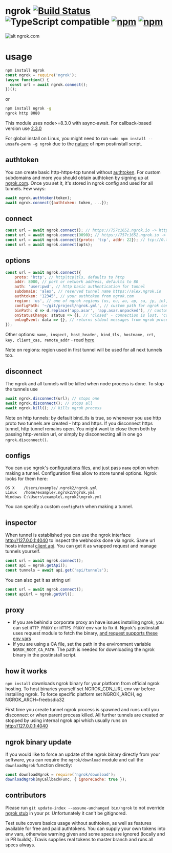 ngrok [![Build Status](https://img.shields.io/travis/bubenshchykov/ngrok/master.svg)](https://travis-ci.org/bubenshchykov/ngrok) ![TypeScript compatible](https://img.shields.io/badge/typescript-compatible-brightgreen.svg) [![npm](https://img.shields.io/npm/v/ngrok.svg)](https://www.npmjs.com/package/ngrok) [![npm](https://img.shields.io/npm/dm/ngrok.svg)](https://www.npmjs.com/package/ngrok)
=====

![alt ngrok.com](https://ngrok.com/static/img/overview.png)

usage
===

```javascript
npm install ngrok
const ngrok = require('ngrok');
(async function() {
  const url = await ngrok.connect();
})();
```
or
```bash
npm install ngrok -g
ngrok http 8080
```

This module uses node>=8.3.0 with async-await. For callback-based version use [2.3.0](https://github.com/bubenshchykov/ngrok/blob/330674233e3ec77688bb692bf1eb007810c4e30d/README.md)

For global install on Linux, you might need to run ```sudo npm install --unsafe-perm -g ngrok``` due to the [nature](https://github.com/bubenshchykov/ngrok/issues/115#issuecomment-380927124) of npm postinstall script.

## authtoken
You can create basic http-https-tcp tunnel without [authtoken](https://ngrok.com/docs#authtoken). For custom subdomains and more you should  obtain authtoken by signing up at [ngrok.com](https://ngrok.com). Once you set it, it's stored in ngrok config and used for all tunnels. Few ways:

```javascript
await ngrok.authtoken(token);
await ngrok.connect({authtoken: token, ...});
```

## connect
```javascript
const url = await ngrok.connect(); // https://757c1652.ngrok.io -> http://localhost:80
const url = await ngrok.connect(9090); // https://757c1652.ngrok.io -> http://localhost:9090
const url = await ngrok.connect({proto: 'tcp', addr: 22}); // tcp://0.tcp.ngrok.io:48590
const url = await ngrok.connect(opts);
```

## options
```javascript
const url = await ngrok.connect({
	proto: 'http', // http|tcp|tls, defaults to http
	addr: 8080, // port or network address, defaults to 80
	auth: 'user:pwd', // http basic authentication for tunnel
	subdomain: 'alex', // reserved tunnel name https://alex.ngrok.io
	authtoken: '12345', // your authtoken from ngrok.com
	region: 'us', // one of ngrok regions (us, eu, au, ap, sa, jp, in), defaults to us
	configPath: '~/git/project/ngrok.yml', // custom path for ngrok config file
	binPath: d => d.replace('app.asar', 'app.asar.unpacked'), // custom binary path, eg for prod in electron
	onStatusChange: status => {}, // 'closed' - connection is lost, 'connected' - reconnected
	onLogEvent: data => {}, // returns stdout messages from ngrok process
});
```

Other options: `name, inspect, host_header, bind_tls, hostname, crt, key, client_cas, remote_addr` - read [here](https://ngrok.com/docs)

Note on regions: region used in first tunnel will be used for all next tunnels too.

## disconnect
The ngrok and all tunnels will be killed when node process is done. To stop the tunnels use
```javascript
await ngrok.disconnect(url); // stops one
await ngrok.disconnect(); // stops all
await ngrok.kill(); // kills ngrok process
```

Note on http tunnels: by default bind_tls is true, so whenever you use http proto two tunnels are created - http and https. If you disconnect https tunnel, http tunnel remains open. You might want to close them both by passing http-version url, or simply by disconnecting all in one go ```ngrok.disconnect()```.

## configs
You can use ngrok's [configurations files](https://ngrok.com/docs#config), and just pass `name` option when making a tunnel. Configuration files allow to store tunnel options. Ngrok looks for them here:
```
OS X	/Users/example/.ngrok2/ngrok.yml
Linux	/home/example/.ngrok2/ngrok.yml
Windows	C:\Users\example\.ngrok2\ngrok.yml
```
You can specify a custom `configPath` when making a tunnel.

## inspector
When tunnel is established you can use the ngrok interface http://127.0.0.1:4040 to inspect the webhooks done via ngrok.
Same url hosts internal [client api](https://ngrok.com/docs#client-api). You can get it as wrapped request and manage tunnels yourself.
```javascript
const url = await ngrok.connect();
const api = ngrok.getApi();
const tunnels = await api.get('api/tunnels');
```
You can also get it as string url
```javascript
const url = await ngrok.connect();
const apiUrl = ngrok.getUrl();
```

## proxy
- If you are behind a corporate proxy an have issues installing ngrok, you can set ```HTTP_PROXY``` or ```HTTPS_PROXY``` env var to fix it. Ngrok's postinstall uses request module to fetch the binary, [and request supports these env vars](https://github.com/request/request#controlling-proxy-behaviour-using-environment-variables)
- If you are using a CA file, set the path in the environment variable `NGROK_ROOT_CA_PATH`. The path is needed for downloading the ngrok binary in the postinstall script.

## how it works
```npm install``` downloads ngrok binary for your platform from official ngrok hosting. To host binaries yourself set NGROK_CDN_URL env var before installing ngrok. To force specific platform set NGROK_ARCH, eg NGROK_ARCH=freebsdia32

First time you create tunnel ngrok process is spawned and runs until you disconnect or when parent process killed. All further tunnels are created or stopped by using internal ngrok api which usually runs on http://127.0.0.1:4040

## ngrok binary update
If you would like to force an update of the ngrok binary directly from your software, you can require the `ngrok/download` module and call the `downloadNgrok` function directly:

```javascript
const downloadNgrok = require('ngrok/download');
downloadNgrok(myCallbackFunc, { ignoreCache: true });
```

## contributors
Please run ```git update-index --assume-unchanged bin/ngrok``` to not override [ngrok stub](https://github.com/bubenshchykov/ngrok/blob/master/bin/ngrok) in your pr. Unfortunately it can't be gitignored.

Test suite covers basics usage without authtoken, as well as features available for free and paid authtokens. You can supply your own tokens into env vars, otherwise warning given and some specs are ignored (locally and in PR builds). Travis supplies real tokens to master branch and runs all specs always.
